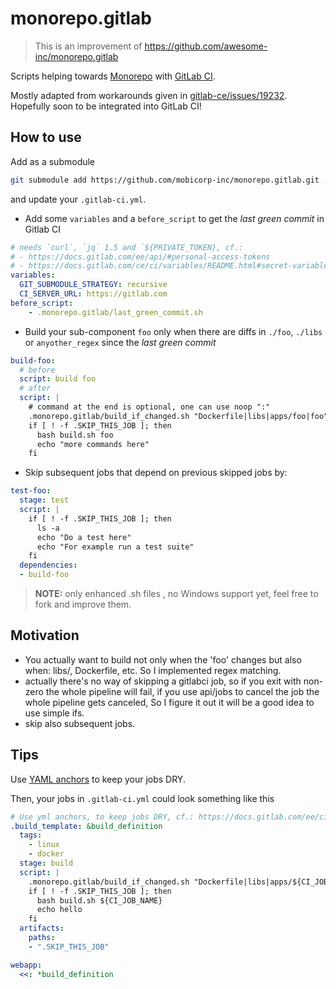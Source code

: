 # monorepo.gitlab
> This is an improvement of https://github.com/awesome-inc/monorepo.gitlab

Scripts helping towards [Monorepo](https://medium.com/@maoberlehner/monorepos-in-the-wild-33c6eb246cb9) with [GitLab CI](https://docs.gitlab.com/ee/ci/yaml/).

Mostly adapted from workarounds given in [gitlab-ce/issues/19232](https://gitlab.com/gitlab-org/gitlab-ce/issues/19232).
Hopefully soon to be integrated into GitLab CI!

## How to use

Add as a submodule

```bash
git submodule add https://github.com/mobicorp-inc/monorepo.gitlab.git .monorepo.gitlab
```

and update your `.gitlab-ci.yml`.

- Add some `variables` and a `before_script` to get the *last green commit* in Gitlab CI

```yml
# needs `curl`, `jq` 1.5 and `${PRIVATE_TOKEN}, cf.:
# - https://docs.gitlab.com/ee/api/#personal-access-tokens
# - https://docs.gitlab.com/ce/ci/variables/README.html#secret-variables
variables:
  GIT_SUBMODULE_STRATEGY: recursive
  CI_SERVER_URL: https://gitlab.com
before_script:
    - .monorepo.gitlab/last_green_commit.sh
```

- Build your sub-component `foo` only when there are diffs in `./foo`, `./libs` or `anyother_regex` since the *last green commit*

```yml
build-foo:
  # before
  script: build foo
  # after
  script: |
    # command at the end is optional, one can use noop ":"
    .monorepo.gitlab/build_if_changed.sh "Dockerfile|libs|apps/foo|foo"
    if [ ! -f .SKIP_THIS_JOB ]; then
      bash build.sh foo
      echo "more commands here"
    fi
```

- Skip subsequent jobs that depend on previous skipped jobs by:

```yml
test-foo:
  stage: test
  script: |
    if [ ! -f .SKIP_THIS_JOB ]; then
      ls -a
      echo "Do a test here"
      echo "For example run a test suite"
    fi
  dependencies:
  - build-foo
```

> **NOTE:** only enhanced .sh files , no Windows support yet, feel free to fork and improve them.

## Motivation

* You actually want to build not only when the 'foo' changes but also when: libs/, Dockerfile, etc. So I implemented regex matching.
* actually there's no way of skipping a gitlabci job, so if you exit with non-zero the whole pipeline will fail, if you use api/jobs to cancel the job the whole pipeline gets canceled, So I figure it out it will be a good idea to use simple ifs.
* skip also subsequent jobs.

## Tips

Use [YAML anchors](http://blog.daemonl.com/2016/02/yaml.html#yaml-anchors-references-extend) to keep your jobs DRY.

Then, your jobs in `.gitlab-ci.yml` could look something like this

```yml
# Use yml anchors, to keep jobs DRY, cf.: https://docs.gitlab.com/ee/ci/yaml/#anchors
.build_template: &build_definition
  tags:
    - linux
    - docker
  stage: build
  script: |
    .monorepo.gitlab/build_if_changed.sh "Dockerfile|libs|apps/${CI_JOB_NAME}"  ":"
    if [ ! -f .SKIP_THIS_JOB ]; then
      bash build.sh ${CI_JOB_NAME}
      echo hello
    fi
  artifacts:
    paths:
    - ".SKIP_THIS_JOB"

webapp:
  <<: *build_definition

```